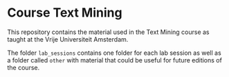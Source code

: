 # Course Text Mining
This repository contains the material used in the Text Mining course as taught at the Vrije Universiteit Amsterdam.


The folder `lab_sessions` contains one folder for each lab session as well as a folder called `other` with material that could be useful for future editions of the course.
